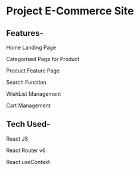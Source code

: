 # Project E-Commerce Site

## Features-

Home Landing Page

Categorised Page for Product

Product Feature Page

Search Function

WishList Management

Cart Management

## Tech Used-

React JS

React Router v6

React useContext
